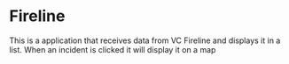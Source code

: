 # Fireline
This is a application that receives data from VC Fireline and displays it in a list. When an incident is clicked it will display it on a map
